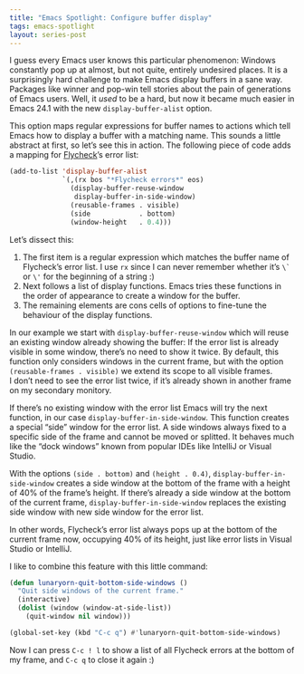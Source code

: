 ```yaml
---
title: "Emacs Spotlight: Configure buffer display"
tags: emacs-spotlight
layout: series-post
---
```


I guess every Emacs user knows this particular phenomenon: Windows constantly
pop up at almost, but not quite, entirely undesired places.  It is a
surprisingly hard challenge to make Emacs display buffers in a sane way.
Packages like winner and pop-win tell stories about the pain of generations of
Emacs users.  Well, it *used* to be a hard, but now it became much easier in
Emacs 24.1 with the new `display-buffer-alist` option.

<!--more-->

This option maps regular expressions for buffer names to actions which tell
Emacs how to display a buffer with a matching name.  This sounds a little
abstract at first, so let’s see this in action.  The following piece of code
adds a mapping for [Flycheck][]’s error list:

```cl
(add-to-list 'display-buffer-alist
             `(,(rx bos "*Flycheck errors*" eos)
               (display-buffer-reuse-window
                display-buffer-in-side-window)
               (reusable-frames . visible)
               (side            . bottom)
               (window-height   . 0.4)))
```

Let’s dissect this:

1. The first item is a regular expression which matches the buffer name of
   Flycheck’s error list.  I use `rx` since I can never remember whether
   it’s ``\` `` or `\'` for the beginning of a string :)
2. Next follows a list of display functions.  Emacs tries these functions in the
   order of appearance to create a window for the buffer.
3. The remaining elements are cons cells of options to fine-tune the behaviour
   of the display functions.

In our example we start with `display-buffer-reuse-window` which will reuse an
existing window already showing the buffer: If the error list is already visible
in some window, there’s no need to show it twice.  By default, this function
only considers windows in the current frame, but with the option
`(reusable-frames . visible)` we extend its scope to all visible frames.
I don’t need to see the error list twice, if it’s already shown in another frame
on my secondary monitory.

If there’s no existing window with the error list Emacs will try the next
function, in our case `display-buffer-in-side-window`.  This function creates a
special “side” window for the error list.  A side windows always fixed to a
specific side of the frame and cannot be moved or splitted.  It behaves much
like the “dock windows” known from popular IDEs like IntelliJ or Visual Studio.

With the options `(side . bottom)` and `(height . 0.4)`,
`display-buffer-in-side-window` creates a side window at the bottom of the frame
with a height of 40% of the frame’s height.  If there’s already a side window at
the bottom of the current frame, `display-buffer-in-side-window` replaces the
existing side window with new side window for the error list.

In other words, Flycheck’s error list always pops up at the bottom of the
current frame now, occupying 40% of its height, just like error lists in Visual
Studio or IntelliJ.

I like to combine this feature with this little command:

```cl
(defun lunaryorn-quit-bottom-side-windows ()
  "Quit side windows of the current frame."
  (interactive)
  (dolist (window (window-at-side-list))
    (quit-window nil window)))

(global-set-key (kbd "C-c q") #'lunaryorn-quit-bottom-side-windows)
```

Now I can press `C-c ! l` to show a list of all Flycheck errors at the bottom of
my frame, and `C-c q` to close it again :)

[Flycheck]: http://www.flycheck.org

